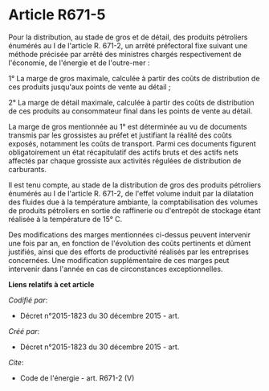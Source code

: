 # Article R671-5

Pour la distribution, au stade de gros et de détail, des produits pétroliers énumérés au I de l'article R. 671-2, un arrêté
préfectoral fixe suivant une méthode précisée par arrêté des ministres chargés respectivement de l'économie, de l'énergie et
de l'outre-mer : 

1° La marge de gros maximale, calculée à partir des coûts de distribution de ces produits jusqu'aux points de vente au
détail ; 

2° La marge de détail maximale, calculée à partir des coûts de distribution de ces produits au consommateur final dans les
points de vente au détail. 

La marge de gros mentionnée au 1° est déterminée au vu de documents transmis par les grossistes au préfet et justifiant la
réalité des coûts exposés, notamment les coûts de transport. Parmi ces documents figurent obligatoirement un état
récapitulatif des actifs bruts et des actifs nets affectés par chaque grossiste aux activités régulées de distribution de
carburants. 

Il est tenu compte, au stade de la distribution de gros des produits pétroliers énumérés au I de l'article R. 671-2, de
l'effet volume induit par la dilatation des fluides due à la température ambiante, la comptabilisation des volumes de
produits pétroliers en sortie de raffinerie ou d'entrepôt de stockage étant réalisée à la température de 15° C.

Des modifications des marges mentionnées ci-dessus peuvent intervenir une fois par an, en fonction de l'évolution des coûts
pertinents et dûment justifiés, ainsi que des efforts de productivité réalisés par les entreprises concernées. Une
modification supplémentaire de ces marges peut intervenir dans l'année en cas de circonstances exceptionnelles.

**Liens relatifs à cet article**

_Codifié par_:

  - Décret n°2015-1823 du 30 décembre 2015 - art.

_Créé par_:

  - Décret n°2015-1823 du 30 décembre 2015 - art.

_Cite_:

  - Code de l'énergie - art. R671-2 (V)
